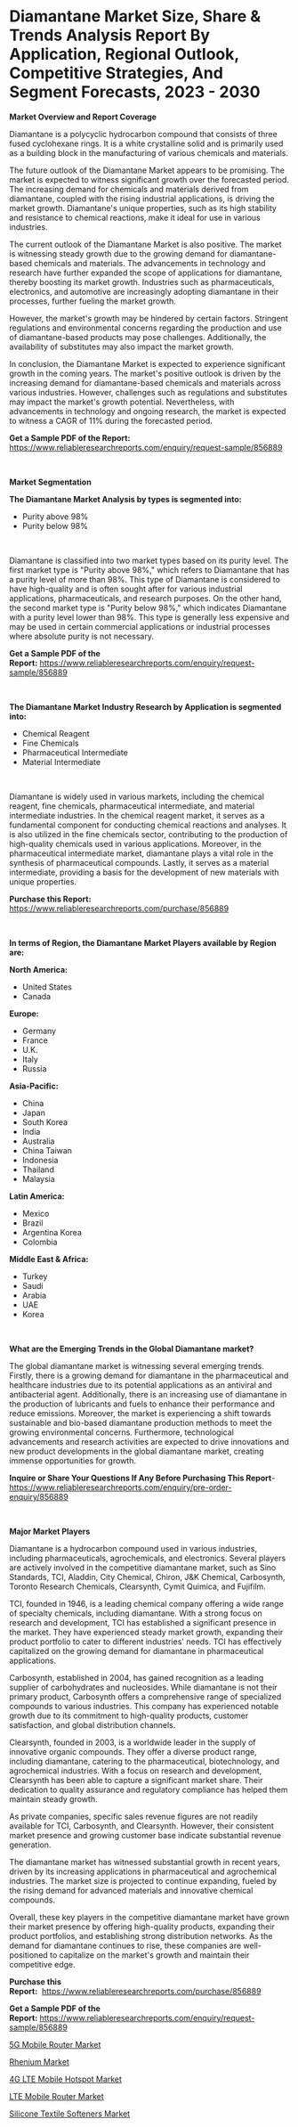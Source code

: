 <p><h1>Diamantane Market Size, Share & Trends Analysis Report By Application, Regional Outlook, Competitive Strategies, And Segment Forecasts, 2023 - 2030</h1></p><p><strong>Market Overview and Report Coverage</strong></p>
<p><p>Diamantane is a polycyclic hydrocarbon compound that consists of three fused cyclohexane rings. It is a white crystalline solid and is primarily used as a building block in the manufacturing of various chemicals and materials.</p><p>The future outlook of the Diamantane Market appears to be promising. The market is expected to witness significant growth over the forecasted period. The increasing demand for chemicals and materials derived from diamantane, coupled with the rising industrial applications, is driving the market growth. Diamantane's unique properties, such as its high stability and resistance to chemical reactions, make it ideal for use in various industries.</p><p>The current outlook of the Diamantane Market is also positive. The market is witnessing steady growth due to the growing demand for diamantane-based chemicals and materials. The advancements in technology and research have further expanded the scope of applications for diamantane, thereby boosting its market growth. Industries such as pharmaceuticals, electronics, and automotive are increasingly adopting diamantane in their processes, further fueling the market growth.</p><p>However, the market's growth may be hindered by certain factors. Stringent regulations and environmental concerns regarding the production and use of diamantane-based products may pose challenges. Additionally, the availability of substitutes may also impact the market growth.</p><p>In conclusion, the Diamantane Market is expected to experience significant growth in the coming years. The market's positive outlook is driven by the increasing demand for diamantane-based chemicals and materials across various industries. However, challenges such as regulations and substitutes may impact the market's growth potential. Nevertheless, with advancements in technology and ongoing research, the market is expected to witness a CAGR of 11% during the forecasted period.</p></p>
<p><strong>Get a Sample PDF of the Report:</strong> <a href="https://www.reliableresearchreports.com/enquiry/request-sample/856889">https://www.reliableresearchreports.com/enquiry/request-sample/856889</a></p>
<p>&nbsp;</p>
<p><strong>Market Segmentation</strong></p>
<p><strong>The Diamantane Market Analysis by types is segmented into:</strong></p>
<p><ul><li>Purity above 98%</li><li>Purity below 98%</li></ul></p>
<p>&nbsp;</p>
<p><p>Diamantane is classified into two market types based on its purity level. The first market type is "Purity above 98%," which refers to Diamantane that has a purity level of more than 98%. This type of Diamantane is considered to have high-quality and is often sought after for various industrial applications, pharmaceuticals, and research purposes. On the other hand, the second market type is "Purity below 98%," which indicates Diamantane with a purity level lower than 98%. This type is generally less expensive and may be used in certain commercial applications or industrial processes where absolute purity is not necessary.</p></p>
<p><strong>Get a Sample PDF of the Report:</strong>&nbsp;<a href="https://www.reliableresearchreports.com/enquiry/request-sample/856889">https://www.reliableresearchreports.com/enquiry/request-sample/856889</a></p>
<p>&nbsp;</p>
<p><strong>The Diamantane Market Industry Research by Application is segmented into:</strong></p>
<p><ul><li>Chemical Reagent</li><li>Fine Chemicals</li><li>Pharmaceutical Intermediate</li><li>Material Intermediate</li></ul></p>
<p>&nbsp;</p>
<p><p>Diamantane is widely used in various markets, including the chemical reagent, fine chemicals, pharmaceutical intermediate, and material intermediate industries. In the chemical reagent market, it serves as a fundamental component for conducting chemical reactions and analyses. It is also utilized in the fine chemicals sector, contributing to the production of high-quality chemicals used in various applications. Moreover, in the pharmaceutical intermediate market, diamantane plays a vital role in the synthesis of pharmaceutical compounds. Lastly, it serves as a material intermediate, providing a basis for the development of new materials with unique properties.</p></p>
<p><strong>Purchase this Report:</strong>&nbsp; <a href="https://www.reliableresearchreports.com/purchase/856889">https://www.reliableresearchreports.com/purchase/856889</a></p>
<p>&nbsp;</p>
<p><strong>In terms of Region, the Diamantane Market Players available by Region are:</strong></p>
<p>
    <p> <strong> North America: </strong>
        <ul>
            <li>United States</li>
            <li>Canada</li>
        </ul>
        </p> 
    <p> <strong> Europe: </strong>
        <ul>
            <li>Germany</li>
            <li>France</li>
            <li>U.K.</li>
            <li>Italy</li>
            <li>Russia</li>
        </ul>
        </p> 
    <p> <strong> Asia-Pacific: </strong>
        <ul>
            <li>China</li>
            <li>Japan</li>
            <li>South Korea</li>
            <li>India</li>
            <li>Australia</li>
            <li>China Taiwan</li>
            <li>Indonesia</li>
            <li>Thailand</li>
            <li>Malaysia</li>
        </ul>
        </p> 
    <p> <strong> Latin America: </strong>
        <ul>
            <li>Mexico</li>
            <li>Brazil</li>
            <li>Argentina Korea</li>
            <li>Colombia</li>
        </ul>
        </p> 
    <p> <strong> Middle East & Africa: </strong>
        <ul>
            <li>Turkey</li>
            <li>Saudi</li>
            <li>Arabia</li>
            <li>UAE</li>
            <li>Korea</li>
        </ul>
    </p>
    </p>
<p>&nbsp;</p>
<p><strong>What are the Emerging Trends in the Global Diamantane market?</strong></p>
<p><p>The global diamantane market is witnessing several emerging trends. Firstly, there is a growing demand for diamantane in the pharmaceutical and healthcare industries due to its potential applications as an antiviral and antibacterial agent. Additionally, there is an increasing use of diamantane in the production of lubricants and fuels to enhance their performance and reduce emissions. Moreover, the market is experiencing a shift towards sustainable and bio-based diamantane production methods to meet the growing environmental concerns. Furthermore, technological advancements and research activities are expected to drive innovations and new product developments in the global diamantane market, creating immense opportunities for growth.</p></p>
<p><strong>Inquire or Share Your Questions If Any Before Purchasing This Report</strong>- <a href="https://www.reliableresearchreports.com/enquiry/pre-order-enquiry/856889">https://www.reliableresearchreports.com/enquiry/pre-order-enquiry/856889</a></p>
<p>&nbsp;</p>
<p><strong>Major Market Players</strong></p>
<p><p>Diamantane is a hydrocarbon compound used in various industries, including pharmaceuticals, agrochemicals, and electronics. Several players are actively involved in the competitive diamantane market, such as Sino Standards, TCI, Aladdin, City Chemical, Chiron, J&K Chemical, Carbosynth, Toronto Research Chemicals, Clearsynth, Cymit Quimica, and Fujifilm.</p><p>TCI, founded in 1946, is a leading chemical company offering a wide range of specialty chemicals, including diamantane. With a strong focus on research and development, TCI has established a significant presence in the market. They have experienced steady market growth, expanding their product portfolio to cater to different industries' needs. TCI has effectively capitalized on the growing demand for diamantane in pharmaceutical applications.</p><p>Carbosynth, established in 2004, has gained recognition as a leading supplier of carbohydrates and nucleosides. While diamantane is not their primary product, Carbosynth offers a comprehensive range of specialized compounds to various industries. This company has experienced notable growth due to its commitment to high-quality products, customer satisfaction, and global distribution channels.</p><p>Clearsynth, founded in 2003, is a worldwide leader in the supply of innovative organic compounds. They offer a diverse product range, including diamantane, catering to the pharmaceutical, biotechnology, and agrochemical industries. With a focus on research and development, Clearsynth has been able to capture a significant market share. Their dedication to quality assurance and regulatory compliance has helped them maintain steady growth.</p><p>As private companies, specific sales revenue figures are not readily available for TCI, Carbosynth, and Clearsynth. However, their consistent market presence and growing customer base indicate substantial revenue generation.</p><p>The diamantane market has witnessed substantial growth in recent years, driven by its increasing applications in pharmaceutical and agrochemical industries. The market size is projected to continue expanding, fueled by the rising demand for advanced materials and innovative chemical compounds.</p><p>Overall, these key players in the competitive diamantane market have grown their market presence by offering high-quality products, expanding their product portfolios, and establishing strong distribution networks. As the demand for diamantane continues to rise, these companies are well-positioned to capitalize on the market's growth and maintain their competitive edge.</p></p>
<p><strong>Purchase this Report:</strong>&nbsp;&nbsp;<a href="https://www.reliableresearchreports.com/purchase/856889">https://www.reliableresearchreports.com/purchase/856889</a></p>
<p></p>
<p><strong>Get a Sample PDF of the Report:</strong>&nbsp;<a href="https://www.reliableresearchreports.com/enquiry/request-sample/856889">https://www.reliableresearchreports.com/enquiry/request-sample/856889</a></p>
<p><p><a href="https://medium.com/@toneygrimes2023/5g-mobile-router-market-analysis-and-sze-forecasted-for-period-from-2023-to-2030-056ac13184fd">5G Mobile Router Market</a></p><p><a href="https://github.com/jonneygiverf/Market-Research-Report-List-1/blob/main/rhenium-market.md">Rhenium Market</a></p><p><a href="https://medium.com/@elyssablick/4g-lte-mobile-hotspot-market-size-market-outlook-and-market-forecast-2023-to-2030-7462e4810c8b">4G LTE Mobile Hotspot Market</a></p><p><a href="https://medium.com/@shanelerde/lte-mobile-router-market-competitive-analysis-market-trends-and-forecast-to-2030-185af10271ac">LTE Mobile Router Market</a></p><p><a href="https://github.com/dziulagalemab/Market-Research-Report-List-1/blob/main/silicone-textile-softeners-market.md">Silicone Textile Softeners Market</a></p></p>